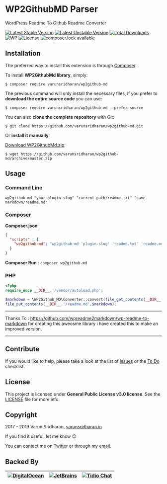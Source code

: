 # WP2GithubMD Parser
WordPress Readme To Github Readme Converter

[![Latest Stable Version][latest-stable-version-img]][latest-stable-version-link]
[![Latest Unstable Version][latest-Unstable-version-img]][latest-Unstable-version-link]
[![Total Downloads][total-downloads-img]][total-downloads-link]
[![WP][wpcs-img]][wpcs-link]
[![License][license-img]][license-link]
[![composer.lock available][composerlock-img]][composerlock-link]

## Installation
The preferred way to install this extension is through [Composer][composer].

To install **WP2GithubMd library**, simply:

    $ composer require varunsridharan/wp2github-md

The previous command will only install the necessary files, if you prefer to **download the entire source code** you can use:

    $ composer require varunsridharan/wp2github-md --prefer-source

You can also **clone the complete repository** with Git:

    $ git clone https://github.com/varunsridharan/wp2github-md.git

Or **install it manually**:

[Download WP2GithubMd.zip][downloadzip]:

    $ wget https://github.com/varunsridharan/wp2github-md/archive/master.zip

## Usage
### Command Line
```
wp2github-md "your-plugin-slug" "current-path/readme.txt" "save-markdown/readme.md"
```
### Composer
**Composer.json**
```json
{
  "scripts" : {
    "wp2github-md": "wp2github-md 'plugin-slug' 'readme.txt' 'readme.md' "
  }
}
```

**Composer Run** : `composer wp2github-md`

### PHP
```php
<?php
require_once __DIR__.'/vendor/autoload.php';

$markdown = \WP2Github_MD\Converter::convert(file_get_contents(__DIR__.'/readme.txt'),'your-plugin-slug');
file_put_contents(__DIR__.'/readme.md',$markdown);
```

---

Thanks To : https://github.com/wpreadme2markdown/wp-readme-to-markdown for creating this aweosme library i have created this to make an improved version.

---

## Contribute
If you would like to help, please take a look at the list of
[issues][issues] or the [To Do](#-todo) checklist.

## License
This project is licensed under **General Public License v3.0 license**. See the [LICENSE](LICENSE) file for more info.

## Copyright
2017 - 2019 Varun Sridharan, [varunsridharan.in][website]

If you find it useful, let me know :wink:

You can contact me on [Twitter][twitter] or through my [email][email].

## Backed By
| [![DigitalOcean][do-image]][do-ref] | [![JetBrains][jb-image]][jb-ref] |  [![Tidio Chat][tidio-image]][tidio-ref] |
| --- | --- | --- |

[twitter]: https://twitter.com/varunsridharan2
[email]: mailto:varunsridharan23@gmail.com
[website]: https://varunsridharan.in
[issues]: issues/
[composer]: http://getcomposer.org/download/
[downloadzip]:https://github.com/varunsridharan/wp2github-md/archive/master.zip

[do-image]: https://vsp.ams3.cdn.digitaloceanspaces.com/cdn/DO_Logo_Horizontal_Blue-small.png
[jb-image]: https://vsp.ams3.cdn.digitaloceanspaces.com/cdn/phpstorm-small.png?v3
[tidio-image]: https://vsp.ams3.cdn.digitaloceanspaces.com/cdn/tidiochat-small.png
[do-ref]: https://s.svarun.in/Ef
[jb-ref]: https://www.jetbrains.com
[tidio-ref]: https://tidiochat.com

[latest-stable-version-img]: https://poser.pugx.org/varunsridharan/wp2github-md/version
[latest-Unstable-version-img]: https://poser.pugx.org/varunsridharan/wp2github-md/v/unstable
[total-downloads-img]: https://poser.pugx.org/varunsridharan/wp2github-md/downloads
[Latest-Unstable-version-img]: https://poser.pugx.org/varunsridharan/wp2github-md/v/unstable
[wpcs-img]: https://img.shields.io/badge/WordPress-Standar-1abc9c.svg
[license-img]: https://poser.pugx.org/varunsridharan/wp2github-md/license
[composerlock-img]: https://poser.pugx.org/varunsridharan/wp2github-md/composerlock

[latest-stable-version-link]: https://packagist.org/packages/varunsridharan/wp2github-md
[latest-Unstable-version-link]: https://packagist.org/packages/varunsridharan/wp2github-md
[total-downloads-link]: https://packagist.org/packages/varunsridharan/wp2github-md
[Latest-Unstable-Version-link]: https://packagist.org/packages/varunsridharan/wp2github-md
[wpcs-link]: https://github.com/WordPress-Coding-Standards/WordPress-Coding-Standards/
[license-link]: https://packagist.org/packages/varunsridharan/wp2github-md
[composerlock-link]: https://packagist.org/packages/varunsridharan/wp2github-md
